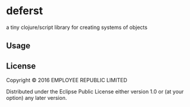 # deferst

a tiny clojure/script library for creating systems of objects

## Usage



## License

Copyright © 2016 EMPLOYEE REPUBLIC LIMITED

Distributed under the Eclipse Public License either version 1.0 or (at
your option) any later version.
